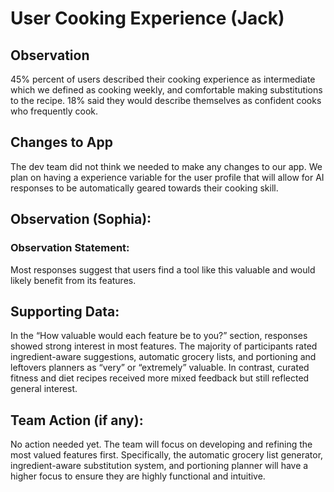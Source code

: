 # User Cooking Experience (Jack)

## Observation
45% percent of users described their cooking experience as intermediate which we defined as cooking weekly, and comfortable making substitutions to the recipe. 18% said they would describe themselves as confident cooks who frequently cook.

## Changes to App
The dev team did not think we needed to make any changes to our app. We plan on having a experience variable for the user profile that will allow for AI responses to be automatically geared towards their cooking skill.

## Observation (Sophia):
### Observation Statement:
Most responses suggest that users find a tool like this valuable and would likely benefit from its features.

## Supporting Data:
In the “How valuable would each feature be to you?” section, responses showed strong interest in most features. The majority of participants rated ingredient-aware suggestions, automatic grocery lists, and portioning and leftovers planners as “very” or “extremely” valuable. In contrast, curated fitness and diet recipes received more mixed feedback but still reflected general interest.

## Team Action (if any):
No action needed yet. The team will focus on developing and refining the most valued features first. Specifically, the automatic grocery list generator, ingredient-aware substitution system, and portioning planner will have a higher focus to ensure they are highly functional and intuitive.
